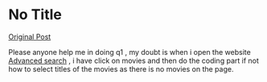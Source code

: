 # No Title

[Original Post](https://discourse.onlinedegree.iitm.ac.in/t/165959/29)

<p>Please anyone help me in doing q1 , my doubt is when i open the website <a href="http://www.imdb.com/search/title" class="inline-onebox" rel="noopener nofollow ugc">Advanced search</a> , i have click on movies and then do the coding part if not how to select titles of the movies as there is no movies on the page.</p>